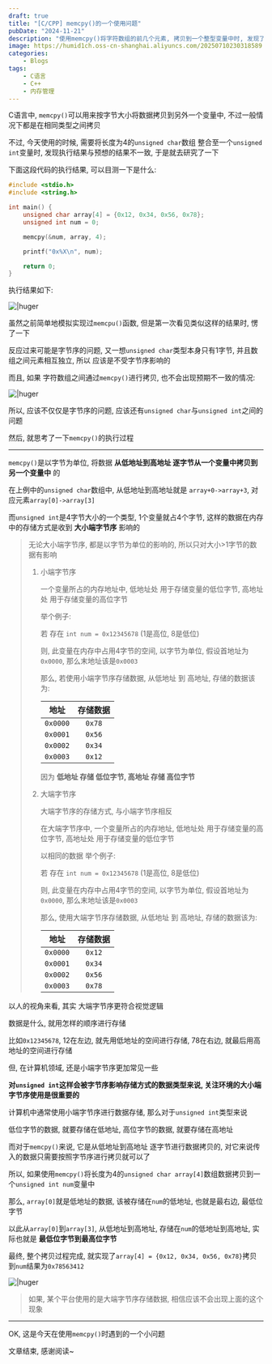 ```yaml
---
draft: true
title: "[C/CPP] memcpy()的一个使用问题"
pubDate: "2024-11-21"
description: "使用memcpy()将字符数组的前几个元素, 拷贝到一个整型变量中时, 发现了一个问题..."
image: https://humid1ch.oss-cn-shanghai.aliyuncs.com/20250710230318589.webp
categories:
    - Blogs
tags: 
    - C语言
    - C++
    - 内存管理
---
```


C语言中, `memcpy()`可以用来按字节大小将数据拷贝到另外一个变量中, 不过一般情况下都是在相同类型之间拷贝

不过, 今天使用的时候, 需要将长度为4的`unsigned char`数组 整合至一个`unsigned int`变量时, 发现执行结果与预想的结果不一致, 于是就去研究了一下

下面这段代码的执行结果, 可以目测一下是什么:

```cpp
#include <stdio.h>
#include <string.h>

int main() {
	unsigned char array[4] = {0x12, 0x34, 0x56, 0x78};
	unsigned int num = 0;

	memcpy(&num, array, 4);

	printf("0x%X\n", num);

	return 0;
}
```

执行结果如下:

![|huger](https://humid1ch.oss-cn-shanghai.aliyuncs.com/20250711174840990.webp)

虽然之前简单地模拟实现过`memcpu()`函数, 但是第一次看见类似这样的结果时, 愣了一下

反应过来可能是字节序的问题, 又一想`unsigned char`类型本身只有1字节, 并且数组之间元素相互独立, 所以 应该是不受字节序影响的

而且, 如果 字符数组之间通过`memcpy()`进行拷贝, 也不会出现预期不一致的情况:

![|huger](https://humid1ch.oss-cn-shanghai.aliyuncs.com/20250711174843025.webp)

所以, 应该不仅仅是字节序的问题, 应该还有`unsigned char`与`unsigned int`之间的问题

然后, 就思考了一下`memcpy()`的执行过程

---

`memcpy()`是以字节为单位, 将数据 **从低地址到高地址 逐字节从一个变量中拷贝到另一个变量中** 的

在上例中的`unsigned char`数组中, 从低地址到高地址就是 `array+0->array+3`, 对应元素`array[0]->array[3]`

而`unsigned int`是4字节大小的一个类型, 1个变量就占4个字节, 这样的数据在内存中的存储方式是收到 **大小端字节序** 影响的

> 无论大小端字节序, 都是以字节为单位的影响的, 所以只对大小>1字节的数据有影响
>
> 1. 小端字节序
>
>     一个变量所占的内存地址中, 低地址处 用于存储变量的低位字节, 高地址处 用于存储变量的高位字节
>
>     举个例子: 
>
>     若 存在 `int num = 0x12345678` (1是高位, 8是低位)
>
>     则, 此变量在内存中占用4字节的空间, 以字节为单位, 假设首地址为`0x0000`, 那么末地址该是`0x0003`
>
>     那么, 若使用小端字节序存储数据, 从低地址 到 高地址, 存储的数据该为:
>
>     |   地址   | 存储数据 |
>     | :------: | :------: |
>     | `0x0000` |  `0x78`  |
>     | `0x0001` |  `0x56`  |
>     | `0x0002` |  `0x34`  |
>     | `0x0003` |  `0x12`  |
>
>     因为 **低地址 存储 低位字节, 高地址 存储 高位字节**
>
> 2. 大端字节序
>
>     大端字节序的存储方式, 与小端字节序相反
>
>     在大端字节序中, 一个变量所占的内存地址, 低地址处 用于存储变量的高位字节, 高地址处 用于存储变量的低位字节
>
>     以相同的数据 举个例子: 
>
>     若 存在 `int num = 0x12345678` (1是高位, 8是低位)
>
>     则, 此变量在内存中占用4字节的空间, 以字节为单位, 假设首地址为`0x0000`, 那么末地址该是`0x0003`
>
>     那么, 使用大端字节序存储数据, 从低地址 到 高地址, 存储的数据该为:
>
>     |   地址   | 存储数据 |
>     | :------: | :------: |
>     | `0x0000` |  `0x12`  |
>     | `0x0001` |  `0x34`  |
>     | `0x0002` |  `0x56`  |
>     | `0x0003` |  `0x78`  |

以人的视角来看, 其实 大端字节序更符合视觉逻辑

数据是什么, 就用怎样的顺序进行存储

比如`0x12345678`, 12在左边, 就先用低地址的空间进行存储, 78在右边, 就最后用高地址的空间进行存储

但, 在计算机领域, 还是小端字节序更加常见一些

**对`unsigned int`这样会被字节序影响存储方式的数据类型来说, 关注环境的大小端字节序使用是很重要的**

计算机中通常使用小端字节序进行数据存储, 那么对于`unsigned int`类型来说

低位字节的数据, 就要存储在低地址, 高位字节的数据, 就要存储在高地址

而对于`memcpy()`来说, 它是从低地址到高地址 逐字节进行数据拷贝的, 对它来说传入的数据只需要按照字节序进行拷贝就可以了

所以, 如果使用`memcpy()`将长度为4的`unsigned char array[4]`数组数据拷贝到一个`unsigned int num`变量中

那么, `array[0]`就是低地址的数据, 该被存储在`num`的低地址, 也就是最右边, 最低位字节

以此从`array[0]`到`array[3]`, 从低地址到高地址, 存储在`num`的低地址到高地址, 实际也就是 **最低位字节到最高位字节**

最终, 整个拷贝过程完成, 就实现了`array[4] = {0x12, 0x34, 0x56, 0x78}`拷贝到`num`结果为`0x78563412` 

![|huger](https://humid1ch.oss-cn-shanghai.aliyuncs.com/20250711174846330.webp)

> 如果, 某个平台使用的是大端字节序存储数据, 相信应该不会出现上面的这个现象

---

OK, 这是今天在使用`memcpy()`时遇到的一个小问题

文章结束, 感谢阅读~